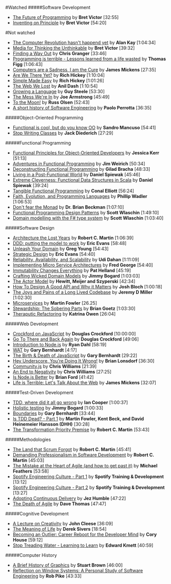 #Watched
#####Software Development
*  [The Future of Programming](https://vimeo.com/71278954) by **Bret Victor** [32:55]
*  [Inventing on Principle](https://vimeo.com/36579366) by **Bret Victor** [54:20]

#Not watched
*  [The Computer Revolution hasn't happend yet](https://www.youtube.com/watch?v=oKg1hTOQXoY) by **Alan Kay** [1:04:34]
*  [Media for Thinking the Unthinkable](http://worrydream.com/MediaForThinkingTheUnthinkable/) by **Bret Victor** [39:32]
*  [Finding a Way Out](http://www.infoq.com/presentations/reimagining-software) by **Chris Granger** [33:46]
*  [Programming is terrible - Lessons learned from a life wasted](https://www.youtube.com/watch?v=csyL9EC0S0c) by **Thomas Figg** [1:06:43]
*  [Computers are a Sadness, I am the Cure](https://vimeo.com/95066828) by **James Mickens** [27:35]
*  [Are We There Yet?](http://www.infoq.com/presentations/Are-We-There-Yet-Rich-Hickey) by **Rich Hickey** [1:10:04]
*  [Simple Made Easy](http://www.infoq.com/presentations/Simple-Made-Easy) by **Rich Hickey** [1:01:26]
*  [The Web We Lost](https://www.youtube.com/watch?v=9KKMnoTTHJk) by **Anil Dash** [1:10:54]
*  [Growing a Language](https://www.youtube.com/watch?v=_ahvzDzKdB0) by **Guy Steele** [53:30]
*  [The Mess We're In](https://www.youtube.com/watch?v=lKXe3HUG2l4&list=UU_QIfHvN9auy2CoOdSfMWDw) by **Joe Armstrong** [45:49]
*  [To the Moon!](https://www.youtube.com/watch?v=4Sso4HtvJsw) by **Russ Olsen** [52:43]
*  [A short history of Software Engineering](https://www.youtube.com/watch?v=9IPn5Gk_OiM#t=1619) by **Paolo Perrotta** [36:35]

#####Object-Oriented Programming

*  [Functional is cool, but do you know OO](http://www.parleys.com/play/51aa0172e4b01033a7e4b67a/) by **Sandro Mancuso** [54:41]
*  [Stop Writing Classes](http://pyvideo.org/video/880/stop-writing-classes) by **Jack Diederich** [27:29]

#####Functional Programming

*  [Functional Principles for Object-Oriented Developers](http://www.youtube.com/watch?v=pMGY9ViIGNU) by **Jessica Kerr** [51:13]
*  [Adventures in Functional Programming](https://vimeo.com/45140590) by **Jim Weirich** [50:34]
*  [Deconstructing Functional Programming](http://www.infoq.com/presentations/functional-pros-cons) by **Gilad Bracha** [48:33]
*  [Living in a Post-Functional World](http://www.infoq.com/presentations/post-functional-scala-clojure-haskell) by **Daniel Spiewak** [45:46]
*  [Extreme Cleverness: Functional Data Structures in Scala](https://www.youtube.com/watch?v=pNhBQJN44YQ) by **Daniel Spiewak** [39:24]
*  [Tangible Functional Programming](https://www.youtube.com/watch?v=faJ8N0giqzw) by **Conal Elliott** [56:24]
*  [Faith, Evolution, and Programming Languages](https://www.youtube.com/watch?v=8frGknO8rIg) by **Phillip Wadler** [1:06:53]
*  [Don't fear the Monad](https://www.youtube.com/watch?v=ZhuHCtR3xq8) by **Dr. Brian Beckman** [1:07:10]
*  [Functional Programming Design Patterns](https://skillsmatter.com/skillscasts/6120-functional-programming-design-patterns-with-scott-wlaschin) by **Scott Wlaschin** [1:49:10]
*  [Domain modelling with the F# type system](http://vimeo.com/97507575) by **Scott Wlaschin** [1:03:40]

#####Software Design

*  [Architecture the Lost Years](http://www.confreaks.com/videos/759-rubymidwest2011-keynote-architecture-the-lost-years) by **Robert C. Martin** [1:06:39]
*  [DDD: putting the model to work](http://www.infoq.com/presentations/model-to-work-evans) by **Eric Evans** [58:48]
*  [Unleash Your Domain](https://vimeo.com/19428577) by **Greg Young** [54:43]
*  [Strategic Design](http://www.infoq.com/presentations/strategic-design-evans) by **Eric Evans** [54:40]
*  [Reliability, Availability, and Scalability](https://vimeo.com/6222577) by **Udi Dahan** [1:11:09]
*  [Implementing Micro Service Architectures](https://vimeo.com/79866979) by **Fred George** [54:40]
*  [Immutability Changes Everything](http://vimeo.com/52831373) by **Pat Helland** [45:19]
*  [Crafting Wicked Domain Models](https://vimeo.com/43598193) by **Jimmy Bogard** [1:03:03]
*  [The Actor Model](http://channel9.msdn.com/Shows/Going+Deep/Hewitt-Meijer-and-Szyperski-The-Actor-Model-everything-you-wanted-to-know-but-were-afraid-to-ask) by **Hewitt, Meijer and Szyperski** [42:34]
*  [How To Design A Good API and Why it Matters](http://www.youtube.com/watch?v=aAb7hSCtvGw) by **Josh Bloch** [1:00:18]
*  [The Joys and Pains of a Long Lived Codebase](http://www.infoq.com/presentations/Lessons-Learned-Jeremy-Miller) by **Jeremy D Miller** [1:02:30]
*  [Microservices](https://www.youtube.com/watch?v=wgdBVIX9ifA) by **Martin Fowler** [26.25]
*  [Stewardship: The Sobering Parts](https://www.youtube.com/watch?v=2y5Pv4yN0b0) by **Brian Goetz** [1:03:30]
*  [Theraputic Refactoring](https://www.youtube.com/watch?v=J4dlF0kcThQ) by **Katrina Owen** [26:04]

#####Web Development

*  [Crockford on JavaScript](http://yuiblog.com/crockford/) by **Douglas Crockford** [10:00:00]
*  [Go To There and Back Again](http://vimeo.com/78893726) by **Douglas Crockford** [49:06]
*  [Introduction to Node.js](http://www.yuiblog.com/blog/2010/05/20/video-dahl/) by **Ryan Dahl** [58:19]
*  [WAT](https://www.destroyallsoftware.com/talks/wat) by **Gary Bernhardt** [4:17]
*  [The Birth & Death of JavaScript](https://www.destroyallsoftware.com/talks/the-birth-and-death-of-javascript) by **Gary Bernhardt** [29:22]
*  [Hey Underscore, You're Doing It Wrong!](http://www.youtube.com/watch?v=m3svKOdZijA) by **Brian Lonsdorf** [36:30]
*  [Community.js](https://www.youtube.com/watch?v=23Yxji-tEfc) by **Chris Williams** [21:39]
*  [An End to Negativity](https://www.youtube.com/watch?v=17rkSdkc5TI) by **Chris Williams** [27:25]
*  [Is Node.js Better](https://www.youtube.com/watch?v=C5fa1LZYodQ) by **Brian Ford** [41:42]
*  [Life is Terrible: Let's Talk About the Web](http://vimeo.com/111122950) by **James Mickens** [32:07]

#####Test-Driven Development

*  [TDD, where did it all go wrong](http://vimeo.com/68375232) by **Ian Cooper** [1:00:37]
*  [Holistic testing](http://vimeo.com/68390508) by **Jimmy Bogard** [1:00:33]
*  [Boundaries](https://www.destroyallsoftware.com/talks/boundaries) by **Gary Bernhardt** [33:44]
*  [Is TDD Dead? - Part 1](https://www.youtube.com/watch?v=z9quxZsLcfo) by **Martin Fowler, Kent Beck, and David Heinemeier Hansson (DHH)** [30:28]
*  [The Transformation Priority Premise](https://www.youtube.com/watch?v=B93QezwTQpI) by **Robert C. Martin** [53:43]

#####Methodologies

*  [The Land that Scrum Forgot](https://www.youtube.com/watch?v=hG4LH6P8Syk) by **Robert C. Martin** [45:41]
*  [Demanding Professionalism in Software Development](https://www.youtube.com/watch?v=p0O1VVqRSK0) by **Robert C. Martin** [45:03]
*  [The Mistake at the Heart of Agile (and how to get past it)](http://ndc2011.macsimum.no/mp4/Day1%20Wednesday/Track4%201500-1600.mp4) by **Michael Feathers** [53:58]
*  [Spotify Engineering Culture - Part 1](https://vimeo.com/85490944) by **Spotify Training & Development** [13:12]
*  [Spotify Engineering Culture - Part 2](http://vimeo.com/94950270) by **Spotify Training & Development** [13:27]
*  [Adopting Continuous Delivery](http://vimeo.com/68320415) by **Jez Humble** [47:22]
*  [The Death of Agile](http://www.thoughtworks.com/talks/the-death-of-agile) by **Dave Thomas** [47:47]

#####Cognitive Development
*  [A Lecture on Creativity](https://www.youtube.com/watch?v=Qby0ed4aVpo) by **John Cleese** [36:09]
*  [The Meaning of Life](https://www.youtube.com/watch?v=zzcCWEb-tyk) by **Derek Sivers** [18:54]
*  [Becoming an Outlier: Career Reboot for the Developer Mind](https://vimeo.com/97415346) by **Cory House** [59:12]
*  [Stop Treading Water - Learning to Learn](https://yow.eventer.com/yow-2014-1222/stop-treading-water-learning-to-learn-by-edward-kmett-1750) by **Edward Kmett** [40:59]

#####Computer History
*  [A Brief History of Graphics](https://www.youtube.com/playlist?list=PLOQZmjD6P2HlOoEVKOPaCFvLnjP865X1f) by **Stuart Brown** [46:00]
*  [Reflection on Window Systems: A Personal Study of Software Engineering](http://epresence.kmdi.utoronto.ca/1/watch/630.aspx) by **Rob Pike** [43:33]
